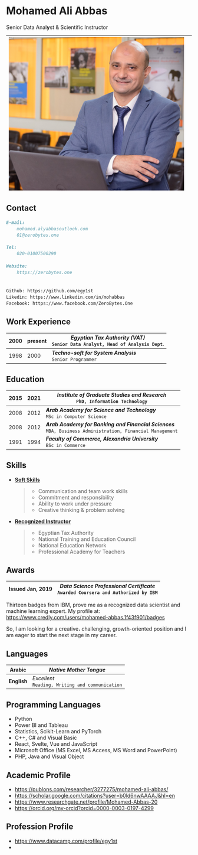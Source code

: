 # Mohamed Ali Abbas

Senior  Data Anal**y**st  & Scientific Instructor 

| ![](https://raw.githubusercontent.com/egy1st/images/main/cv/Photo-011.jpg) | <!--Experienced Data Analyst with a demonstrated history of working in the government administration industry.  Skilled in Python, C++ and Statistical Data Analysis. Strong information technology professional with a MSc in Computer Science and PhD in Information Technology.  Focused in data mining, machine learning and pattern recognition. A Recognized Instructor in many reputable organizations.--> |
| ------------------------------------------------------------ | ------------------------------------------------------------ |

####   

## Contact



```markdown
E-mail: 
    mohamed.alyabbasoutlook.com
    01@zerobytes.one
    
Tel:
	020-01007500290
	
Website:
	https://zerobytes.one
	

Github: https://github.com/egy1st
Likedin: https://www.linkedin.com/in/mohabbas
Facebook: https://www.facebook.com/ZeroBytes.One

```





## Work Experience

|2000|present| ***Egyptian Tax Authority (VAT)***   <br /> `Senior Data Analyst, Head of Analysis Dept`. |
| ---- | ------- | --------------------------------------------------- |
| 1998 | 2000 | ***Techno-soft  for System Analysis***  <br />   `Senior Programmer` |



## Education

|2015|2021| ***Institute  of Graduate  Studies and Research***   <br />   `PhD, Information Technology` |
| ---- | ------- | --------------------------------------------------- |
| 2008 | 2012 | ***Arab Academy  for Science and Technology***  <br />   `MSc in Computer Science` |
| 2008 | 2012 | ***Arab  Academy for Banking and Financial Sciences***   <br />  `MBA, Business Administration, Financial Management` |
| 1991 | 1994 | ***Faculty of  Commerce, Alexandria  University***  <br />   `BSc in Commerce` |



## Skills

- **<u>Soft Skills</u>**

  > - Communication and team work skills
  > - Commitment and responsibility
  > - Ability to work under pressure
  > - Creative thinking & problem solving
  
- **<u>Recognized Instructor</u>**

  > - Egyptian Tax Authority
  > - National Training and Education Council
  > - National Education Network
  > - Professional Academy for Teachers
  
    
  
## Awards

  | Issued Jan, 2019 | ***Data Science Professional Certificate***   <br /> `Awarded Coursera and Authorized by IBM` |
  | ---------------- | ----------------------------------------------- |


  Thirteen badges from IBM, prove me as a recognized data scientist and machine learning expert. My profile at:  https://www.credly.com/users/mohamed-abbas.1f43f901/badges

   So, I am looking for a creative، challenging, growth-oriented position and I am eager to start the next stage in my career.



   ## Languages

  | Arabic | ***Native Mother Tongue***   |
  | ---------------- | ---------------------------------------------- |
  | **English** | *Excellent* <br /> `Reading, Writing and communication` |



  ## Programming Languages

  - Python
  - Power BI and Tableau
  -  Statistics, Scikit-Learn and PyTorch
  -  C++, C# and  Visual Basic
  - React, Svelte, Vue and JavaScript
  - Microsoft Office (MS Excel, MS Access,  MS Word and PowerPoint) 
  -  PHP, Java and Visual Object 

  ## Academic Profile
  
  - https://publons.com/researcher/3277275/mohamed-ali-abbas/
  - https://scholar.google.com/citations?user=b0ld6nwAAAAJ&hl=en
  - https://www.researchgate.net/profile/Mohamed-Abbas-20
  - https://orcid.org/my-orcid?orcid=0000-0003-0197-4299

## Profession Profile

- https://www.datacamp.com/profile/egy1st
- 

  

